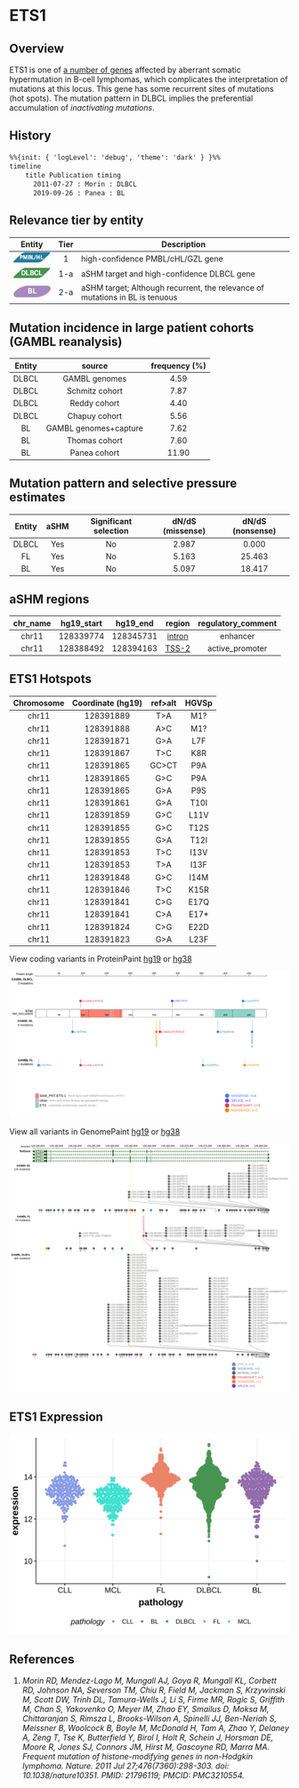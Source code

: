 # ETS1
## Overview
ETS1 is one of [a number of genes](https://github.com/morinlab/LLMPP/wiki/ashm) affected by aberrant somatic hypermutation in B-cell lymphomas, which complicates the interpretation of mutations at this locus. This gene has some recurrent sites of mutations (hot spots). The mutation pattern in DLBCL implies the preferential accumulation of *inactivating mutations*.
## History
```mermaid
%%{init: { 'logLevel': 'debug', 'theme': 'dark' } }%%
timeline
    title Publication timing
      2011-07-27 : Morin : DLBCL
      2019-09-26 : Panea : BL
```
## Relevance tier by entity

|Entity|Tier|Description                           |
|:------:|:----:|--------------------------------------|
|![PMBL](images/icons/PMBL_tier1.png)|1|high-confidence PMBL/cHL/GZL gene|
|![DLBCL](images/icons/DLBCL_tier1.png) |1-a | aSHM target and high-confidence DLBCL gene            |
|![BL](images/icons/BL_tier2.png)    |2-a | aSHM target; Although recurrent, the relevance of mutations in BL is tenuous |

## Mutation incidence in large patient cohorts (GAMBL reanalysis)

|Entity|source               |frequency (%)|
|:------:|:---------------------:|:-------------:|
|DLBCL |GAMBL genomes        | 4.59        |
|DLBCL |Schmitz cohort       | 7.87        |
|DLBCL |Reddy cohort         | 4.40        |
|DLBCL |Chapuy cohort        | 5.56        |
|BL    |GAMBL genomes+capture| 7.62        |
|BL    |Thomas cohort        | 7.60        |
|BL    |Panea cohort         |11.90        |

## Mutation pattern and selective pressure estimates

|Entity|aSHM|Significant selection|dN/dS (missense)|dN/dS (nonsense)|
|:------:|:----:|:---------------------:|:----------------:|:----------------:|
|DLBCL |Yes |No                   |2.987           | 0.000          |
|FL    |Yes |No                   |5.163           |25.463          |
|BL    |Yes |No                   |5.097           |18.417          |

## aSHM regions

|chr_name|hg19_start|hg19_end |region                                                                                         |regulatory_comment|
|:--------:|:----------:|:---------:|:-----------------------------------------------------------------------------------------------:|:------------------:|
|chr11   |128339774 |128345731|[intron](https://genome.ucsc.edu/s/rdmorin/GAMBL%20hg19?position=chr11%3A128339774%2D128345731)|enhancer          |
|chr11   |128388492 |128394163|[TSS-2](https://genome.ucsc.edu/s/rdmorin/GAMBL%20hg19?position=chr11%3A128388492%2D128394163) |active_promoter   |

 ## ETS1 Hotspots

| Chromosome |Coordinate (hg19) | ref>alt | HGVSp | 
 | :---:| :---: | :--: | :---: |
| chr11 | 128391889 | T>A | M1? |
| chr11 | 128391888 | A>C | M1? |
| chr11 | 128391871 | G>A | L7F |
| chr11 | 128391867 | T>C | K8R |
| chr11 | 128391865 | GC>CT | P9A |
| chr11 | 128391865 | G>C | P9A |
| chr11 | 128391865 | G>A | P9S |
| chr11 | 128391861 | G>A | T10I |
| chr11 | 128391859 | G>C | L11V |
| chr11 | 128391855 | G>C | T12S |
| chr11 | 128391855 | G>A | T12I |
| chr11 | 128391853 | T>C | I13V |
| chr11 | 128391853 | T>A | I13F |
| chr11 | 128391848 | G>C | I14M |
| chr11 | 128391846 | T>C | K15R |
| chr11 | 128391841 | C>G | E17Q |
| chr11 | 128391841 | C>A | E17* |
| chr11 | 128391824 | C>G | E22D |
| chr11 | 128391823 | G>A | L23F |

View coding variants in ProteinPaint [hg19](https://morinlab.github.io/LLMPP/GAMBL/ETS1_protein.html)  or [hg38](https://morinlab.github.io/LLMPP/GAMBL/ETS1_protein_hg38.html)

![image](images/proteinpaint/ETS1_NM_001143820.svg)

View all variants in GenomePaint [hg19](https://morinlab.github.io/LLMPP/GAMBL/ETS1.html)  or [hg38](https://morinlab.github.io/LLMPP/GAMBL/ETS1_hg38.html)

![image](images/proteinpaint/ETS1.svg)

## ETS1 Expression
![image](images/gene_expression/ETS1_by_pathology.svg)

## References
1. *Morin RD, Mendez-Lago M, Mungall AJ, Goya R, Mungall KL, Corbett RD, Johnson NA, Severson TM, Chiu R, Field M, Jackman S, Krzywinski M, Scott DW, Trinh DL, Tamura-Wells J, Li S, Firme MR, Rogic S, Griffith M, Chan S, Yakovenko O, Meyer IM, Zhao EY, Smailus D, Moksa M, Chittaranjan S, Rimsza L, Brooks-Wilson A, Spinelli JJ, Ben-Neriah S, Meissner B, Woolcock B, Boyle M, McDonald H, Tam A, Zhao Y, Delaney A, Zeng T, Tse K, Butterfield Y, Birol I, Holt R, Schein J, Horsman DE, Moore R, Jones SJ, Connors JM, Hirst M, Gascoyne RD, Marra MA. Frequent mutation of histone-modifying genes in non-Hodgkin lymphoma. Nature. 2011 Jul 27;476(7360):298-303. doi: 10.1038/nature10351. PMID: 21796119; PMCID: PMC3210554.*

<!-- ORIGIN: morinFrequentMutationHistonemodifying2011 -->
<!-- BL: paneaWholeGenomeLandscape2019 -->
<!-- DLBCL: morinFrequentMutationHistonemodifying2011 -->

